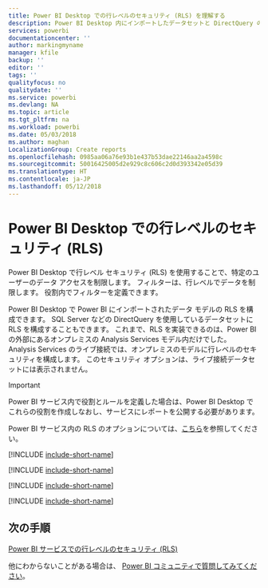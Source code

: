 ```yaml
---
title: Power BI Desktop での行レベルのセキュリティ (RLS) を理解する
description: Power BI Desktop 内にインポートしたデータセットと DirectQuery の行レベルのセキュリティを構成する方法。
services: powerbi
documentationcenter: ''
author: markingmyname
manager: kfile
backup: ''
editor: ''
tags: ''
qualityfocus: no
qualitydate: ''
ms.service: powerbi
ms.devlang: NA
ms.topic: article
ms.tgt_pltfrm: na
ms.workload: powerbi
ms.date: 05/03/2018
ms.author: maghan
LocalizationGroup: Create reports
ms.openlocfilehash: 0985aa06a76e93b1e437b53dae22146aa2a4598c
ms.sourcegitcommit: 50016425005d2e929c8c606c2d0d393342e05d39
ms.translationtype: HT
ms.contentlocale: ja-JP
ms.lasthandoff: 05/12/2018
---
```

# <a name="row-level-security-rls-with-power-bi-desktop"></a>Power BI Desktop での行レベルのセキュリティ (RLS)
Power BI Desktop で行レベル セキュリティ (RLS) を使用することで、特定のユーザーのデータ アクセスを制限します。 フィルターは、行レベルでデータを制限します。 役割内でフィルターを定義できます。

Power BI Desktop で Power BI にインポートされたデータ モデルの RLS を構成できます。 SQL Server などの DirectQuery を使用しているデータセットに RLS を構成することもできます。 これまで、RLS を実装できるのは、Power BI の外部にあるオンプレミスの Analysis Services モデル内だけでした。 Analysis Services のライブ接続では、オンプレミスのモデルに行レベルのセキュリティを構成します。 このセキュリティ オプションは、ライブ接続データセットには表示されません。

> [!IMPORTANT]
> Power BI サービス内で役割とルールを定義した場合は、Power BI Desktop でこれらの役割を作成しなおし、サービスにレポートを公開する必要があります。
> 
> 

Power BI サービス内の RLS のオプションについては、[こちら](service-admin-rls.md)を参照してください。

[!INCLUDE [include-short-name](./includes/rls-desktop-define-roles.md)]

[!INCLUDE [include-short-name](./includes/rls-desktop-view-as-roles.md)]

[!INCLUDE [include-short-name](./includes/rls-limitations.md)]

[!INCLUDE [include-short-name](./includes/rls-faq.md)]

## <a name="next-steps"></a>次の手順
[Power BI サービスでの行レベルのセキュリティ (RLS)](service-admin-rls.md)  

他にわからないことがある場合は、 [Power BI コミュニティで質問してみてください](http://community.powerbi.com/)。

